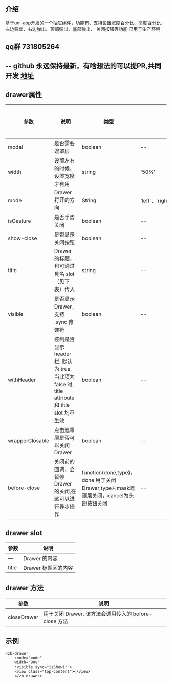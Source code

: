 ## 介绍
基于uni-app开发的一个抽屉组件，功能有、支持设置宽度百分比、高度百分比、左边弹出、右边弹出、顶部弹出、底部弹出、
关闭按钮等功能
已用于生产环境


## qq群 731805264
## -- github 永远保持最新，有啥想法的可以提PR,共同开发 [地址](https://github.com/zouzhibin/zb-ui.git)

## drawer属性
| 参数 | 说明 | 类型 | 可选值 | 默认值 |是否必须|
| ------ | ------ | ------ | ------ | ------ |------ |
| modal | 是否需要遮罩层 | boolean | -- | true|否|
| width | 设置左右的时候，设置宽度才有用 | string | '50%' | |否|
| mode | Drawer 打开的方向 | String | 'left'、'right'、'top'、'bottom' | right|否|
| isGesture | 是否手势关闭 | boolean | -- | true|否|
| show-close | 是否显示关闭按钮 | boolean | -- | true|否|
| title | Drawer 的标题，也可通过具名 slot （见下表）传入 | string | -- | --|否|
| visible | 是否显示 Drawer，支持 .sync 修饰符 | boolean | -- | false|否|
| withHeader | 控制是否显示 header 栏, 默认为 true, 当此项为 false 时, title attribute 和 title slot 均不生效 | boolean | -- | true|否|
| wrapperClosable | 点击遮罩层是否可以关闭 Drawer	 | boolean | -- | true|否|
| before-close | 关闭前的回调，会暂停 Drawer 的关闭,在这可以进行异步操作	 | function(done,type)，done 用于关闭 Drawer,type为mask遮罩层关闭，cancel为头部按钮关闭 | -- | --|否|


## drawer slot

| 参数 | 说明 | 
| ------ | ------ |
| — | Drawer 的内容 | 
| title | Drawer 标题区的内容 | 

## drawer 方法

| 参数 | 说明 | 
| ------ | ------ |
| closeDrawer | 用于关闭 Drawer, 该方法会调用传入的 before-close 方法 | 

## 示例
```
<zb-drawer 
	:mode="mode" 
	width="80%" 
	:visible.sync="isShow1" >
	<view class="top-content"></view>
	</zb-drawer>
```

